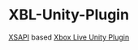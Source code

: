 # XBL-Unity-Plugin
[XSAPI](https://github.com/Microsoft/xbox-live-api) based [Xbox Live Unity Plugin](https://github.com/Microsoft/xbox-live-unity-plugin)
